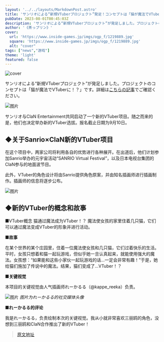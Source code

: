 ```yaml
---
layout: '../../layouts/MarkdownPost.astro'
title: 'サンリオによる“新規VTuberプロジェクト”発足！コンセプトは「猫が魔法でVTuberに！？」'
pubDate: 2023-08-01T00:45:03Z
description: 'サンリオによる“新規VTuberプロジェクト”が発足しました。プロジェクトのコンセプトは「猫が魔法でVTuberに！？」です。詳細はこちらの記事でご確認ください。'
author: '《茶っプリン》'
cover:
  url: 'https://www.inside-games.jp/imgs/ogp_f/1219889.jpg'
  square: 'https://www.inside-games.jp/imgs/ogp_f/1219889.jpg'
  alt: "cover"
tags: ["news","游戏"]
theme: 'light'
featured: false
---
```


![cover](https://www.inside-games.jp/imgs/ogp_f/1219889.jpg)

サンリオによる“新規VTuberプロジェクト”が発足しました。プロジェクトのコンセプトは「猫が魔法でVTuberに！？」です。詳細は[こちらの記事](https://www.inside-games.jp/article/2023/08/01/147546.html)でご確認ください。

![图片](https://www.inside-games.jp/imgs/zoom/1219886.jpg)

サンリオ与ClaN Entertainment共同启动了一个新的VTuber项目。随之而来的是，他们也决定举办新的VTuber选拔。报名截止日期为9月10日。

## ◆关于Sanrio×ClaN新的VTuber项目
在这个项目中，两家公司将利用各自的优势进行各种展开。在出道后，他们计划参加Sanrio举办的元宇宙活动“SANRIO Virtual Festival”，以及日本电视台集团的ClaN参与的地面波节目。

此外，VTuber的角色设计将由Sanrio提供角色原案，并由知名插画师进行插画制作。插画师的信息将逐步公布。

![图片](https://www.inside-games.jp/imgs/zoom/1219887.jpg)

## ◆新的VTuber的概念和故事
■VTuber概念
猫通过魔法成为VTuber！？
魔法使女孩的家里住着几只猫，它们可以通过魔法变成VTuber的形象并进行活动。

**■故事**

在某个世界的某个庄园里，住着一位魔法使女孩和几只猫，它们过着快乐的生活。平时，女孩只想着和猫一起玩游戏，但似乎她一旦认真起来，就能使用强大的魔法。女孩想：“如果能和这些小家伙一起玩游戏的话...一定会非常有趣！”于是，她给猫们施加了传说中的魔法。结果，猫们变成了...VTuber！？

**■关键视觉**

本项目的关键视觉由人气插画师れーかるる（@kappe_reeka）负责。

![图片](https://www.inside-games.jp/imgs/zoom/1219885.jpg)
*图片为れーかるる的社交媒体头像*

**■れーかるる的评论**

我是れーかるる，负责绘制本次的关键视觉。我从小就非常喜欢三丽鸥的角色，没想到三丽鸥和ClaN合作推出了新的VTuber！

>[原文地址](https://www.inside-games.jp/article/2023/08/01/147546.html)  